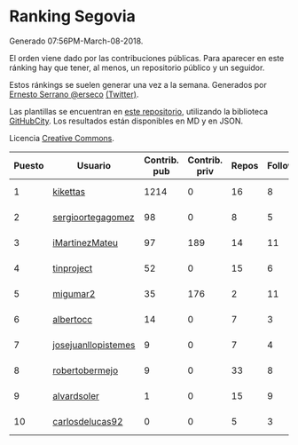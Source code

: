 # Ranking Segovia

Generado 07:56PM-March-08-2018.

El orden viene dado por las contribuciones públicas. Para aparecer en este ránking hay que tener, al menos, un repositorio público y un seguidor.

Estos ránkings se suelen generar una vez a la semana. Generados por [Ernesto Serrano @erseco](https://github.com/erseco/) [(Twitter)](https://twitter.com/erseco).

Las plantillas se encuentran en [este repositorio](https://github.com/iblancasa/GH-Spanish-Ranking), utilizando la biblioteca [GitHubCity](https://github.com/iblancasa/GitHubCity). Los resultados están disponibles en MD y en JSON.

Licencia [Creative Commons](https://creativecommons.org/licenses/by/4.0/).

| Puesto   |  Usuario  | Contrib. pub | Contrib. priv |Repos| Followers | Desde |  Avatar  |
|----------|-----------|--------------|---------------|-----|-----------|-------|----------|
|1|[kikettas](https://github.com/kikettas)|1214|0|16|8|2014-10-08|![kikettas](https://avatars3.githubusercontent.com/u/9082270)|
|2|[sergioortegagomez](https://github.com/sergioortegagomez)|98|0|8|5|2014-09-14|![sergioortegagomez](https://avatars2.githubusercontent.com/u/8767128)|
|3|[iMartinezMateu](https://github.com/iMartinezMateu)|97|189|14|11|2014-10-19|![iMartinezMateu](https://avatars2.githubusercontent.com/u/9308066)|
|4|[tinproject](https://github.com/tinproject)|52|0|15|6|2013-03-01|![tinproject](https://avatars3.githubusercontent.com/u/3742174)|
|5|[migumar2](https://github.com/migumar2)|35|176|2|11|2011-05-31|![migumar2](https://avatars2.githubusercontent.com/u/819947)|
|6|[albertocc](https://github.com/albertocc)|14|0|7|3|2015-08-18|![albertocc](https://avatars2.githubusercontent.com/u/13858689)|
|7|[josejuanllopistemes](https://github.com/josejuanllopistemes)|9|0|7|4|2015-05-28|![josejuanllopistemes](https://avatars0.githubusercontent.com/u/12647640)|
|8|[robertobermejo](https://github.com/robertobermejo)|9|0|33|8|2010-03-13|![robertobermejo](https://avatars1.githubusercontent.com/u/221931)|
|9|[alvardsoler](https://github.com/alvardsoler)|1|0|15|9|2013-04-09|![alvardsoler](https://avatars1.githubusercontent.com/u/4102837)|
|10|[carlosdelucas92](https://github.com/carlosdelucas92)|0|0|5|3|2015-01-27|![carlosdelucas92](https://avatars1.githubusercontent.com/u/10717935)|
